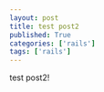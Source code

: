 ```yaml
---
layout: post
title: test post2
published: True
categories: ['rails']
tags: ['rails']
---
```


test post2!